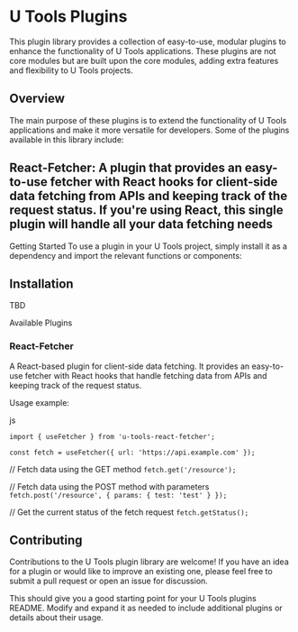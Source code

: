 # U Tools Plugins

This plugin library provides a collection of easy-to-use, modular plugins to enhance the functionality of U Tools applications. These plugins are not core modules but are built upon the core modules, adding extra features and flexibility to U Tools projects.

## Overview

The main purpose of these plugins is to extend the functionality of U Tools applications and make it more versatile for developers. Some of the plugins available in this library include:

## React-Fetcher: A plugin that provides an easy-to-use fetcher with React hooks for client-side data fetching from APIs and keeping track of the request status. If you're using React, this single plugin will handle all your data fetching needs

Getting Started
To use a plugin in your U Tools project, simply install it as a dependency and import the relevant functions or components:

## Installation

TBD

Available Plugins

### React-Fetcher

A React-based plugin for client-side data fetching. It provides an easy-to-use fetcher with React hooks that handle fetching data from APIs and keeping track of the request status.

Usage example:

js

`import { useFetcher } from 'u-tools-react-fetcher';`

`const fetch = useFetcher({ url: 'https://api.example.com' });`

// Fetch data using the GET method
`fetch.get('/resource');`

// Fetch data using the POST method with parameters
`fetch.post('/resource', { params: { test: 'test' } });`

// Get the current status of the fetch request
`fetch.getStatus();`

## Contributing

Contributions to the U Tools plugin library are welcome! If you have an idea for a plugin or would like to improve an existing one, please feel free to submit a pull request or open an issue for discussion.

This should give you a good starting point for your U Tools plugins README. Modify and expand it as needed to include additional plugins or details about their usage.
